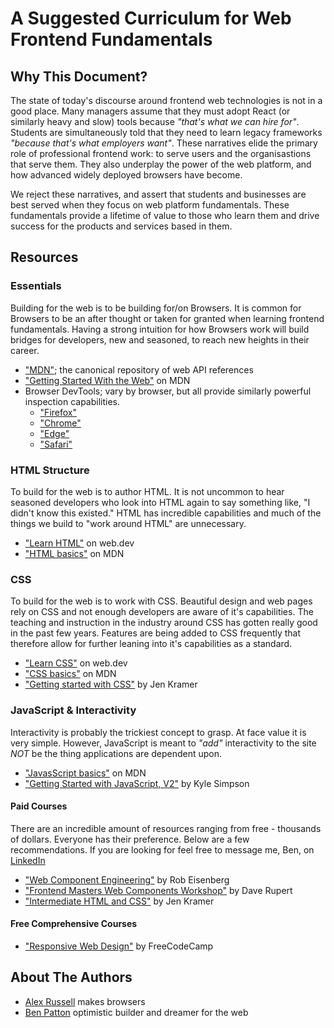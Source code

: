 # A Suggested Curriculum for Web Frontend Fundamentals

## Why This Document?

The state of today's discourse around frontend web technologies is not in a good place. Many managers assume that they must adopt React (or similarly heavy and slow) tools because _"that's what we can hire for"_. Students are simultaneously told that they need to learn legacy frameworks _"because that's what employers want"_. These narratives elide the primary role of professional frontend work: to serve users and the organisastions that serve them. They also underplay the power of the web platform, and how advanced widely deployed browsers have become.

We reject these narratives, and assert that students and businesses are best served when they focus on web platform fundamentals. These fundamentals provide a lifetime of value to those who learn them and drive success for the products and services based in them.

## Resources 

### Essentials

Building for the web is to be building for/on Browsers. It is common for Browsers to be an after thought or taken for granted when learning frontend fundamentals. Having a strong intuition for how Browsers work will build bridges for developers, new and seasoned, to reach new heights in their career. 

 - ["MDN"](https://developer.mozilla.org/en-US/docs/Web); the canonical repository of web API references
 - ["Getting Started With the Web"](https://developer.mozilla.org/en-US/docs/Learn/Getting_started_with_the_web) on MDN
 - Browser DevTools; vary by browser, but all provide similarly powerful inspection capabilities.
   - ["Firefox"](https://developer.mozilla.org/en-US/docs/Learn/Common_questions/Tools_and_setup/What_are_browser_developer_tools)
   - ["Chrome"](https://developer.chrome.com/docs/devtools/overview/)
   - ["Edge"](https://learn.microsoft.com/en-us/microsoft-edge/visual-studio-code/microsoft-edge-devtools-extension/open-devtools-and-embedded-browser)
   - ["Safari"](https://developer.apple.com/documentation/safari-developer-tools/web-inspector)

### HTML Structure

To build for the web is to author HTML. It is not uncommon to hear seasoned developers who look into HTML again to say something like, "I didn't know this existed." HTML has incredible capabilities and much of the things we build to "work around HTML" are unnecessary. 

 - ["Learn HTML"](https://web.dev/learn/html/) on web.dev
 - ["HTML basics"](https://developer.mozilla.org/en-US/docs/Learn/Getting_started_with_the_web/HTML_basics) on MDN

### CSS

To build for the web is to work with CSS. Beautiful design and web pages rely on CSS and not enough developers are aware of it's capabilities. The teaching and instruction in the industry around CSS has gotten really good in the past few years. Features are being added to CSS frequently that therefore allow for further leaning into it's capabilities as a standard. 

 - ["Learn CSS"](https://web.dev/learn/css/) on web.dev
 - ["CSS basics"](https://developer.mozilla.org/en-US/docs/Learn/Getting_started_with_the_web/CSS_basics) on MDN
 - ["Getting started with CSS"](https://frontendmasters.com/courses/getting-started-css/) by Jen Kramer

### JavaScript & Interactivity

Interactivity is probably the trickiest concept to grasp. At face value it is very simple. However, JavaScript is meant to _"add"_ interactivity to the site _NOT_ be the thing applications are dependent upon. 

 - ["JavasScript basics"](https://developer.mozilla.org/en-US/docs/Learn/Getting_started_with_the_web/JavaScript_basics) on MDN
 - ["Getting Started with JavaScript, V2"](https://frontendmasters.com/courses/getting-started-javascript-v2/) by Kyle Simpson

#### Paid Courses

There are an incredible amount of resources ranging from free - thousands of dollars. Everyone has their preference. Below are a few recommendations. If you are looking for feel free to message me, Ben, on [LinkedIn](https://www.linkedin.com/in/benjaminapatton/)

 - ["Web Component Engineering"](https://www.bluespire.com/p/web-component-engineering) by Rob Eisenberg
 - ["Frontend Masters Web Components Workshop"](https://daverupert.com/projects/frontend-masters-web-components/) by Dave Rupert
 - ["Intermediate HTML and CSS"](https://frontendmasters.com/courses/intermediate-html-css/) by Jen Kramer

#### Free Comprehensive Courses
- ["Responsive Web Design"](https://www.freecodecamp.org/learn/2022/responsive-web-design/) by FreeCodeCamp

## About The Authors

 - [Alex Russell](https://infrequently.org/about-me) makes browsers
 - [Ben Patton](https://benapatton.com) optimistic builder and dreamer for the web
